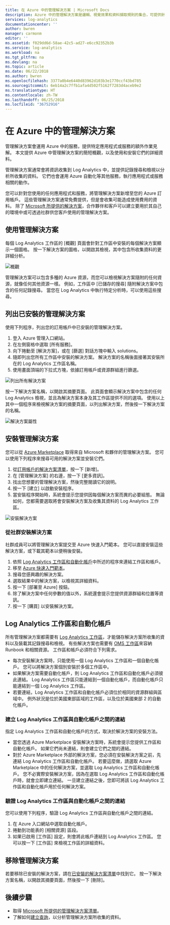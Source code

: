 ```yaml
---
title: 在 Azure 中的管理解決方案 | Microsoft Docs
description: Azure 中的管理解決方案是邏輯、視覺效果和資料擷取規則的集合，可提供針對特定問題領域進行計量的樞紐分析。  本文提供有關安裝及使用管理解決方案的資訊。
services: log-analytics
documentationcenter: ''
author: bwren
manager: carmonm
editor: ''
ms.assetid: f029dd6d-58ae-42c5-ad27-e6cc92352b3b
ms.service: log-analytics
ms.workload: na
ms.tgt_pltfrm: na
ms.devlang: na
ms.topic: article
ms.date: 06/22/2018
ms.author: bwren
ms.openlocfilehash: 3377a0b4e6440d83962d103b3e1770ccf43bd785
ms.sourcegitcommit: 6eb14a2c7ffb1afa4d502f5162f7283d4aceb9e2
ms.translationtype: HT
ms.contentlocale: zh-TW
ms.lasthandoff: 06/25/2018
ms.locfileid: "36752916"
---
```

# <a name="management-solutions-in-azure"></a>在 Azure 中的管理解決方案
管理解決方案會運用 Azure 中的服務，提供特定應用程式或服務的額外作業見解。 本文提供 Azure 中管理解決方案的簡短概觀，以及使用和安裝它們的詳細資料。

管理解決方案通常會將資訊收集到 Log Analytics 中，並提供記錄搜尋和檢視以分析所收集的資料。 它們也會運用 Azure 自動化等其他服務，執行應用程式或服務相關的動作。

您可以針對您使用的任何應用程式和服務，將管理解決方案新增至您的 Azure 訂用帳戶。 這些管理解決方案通常免費提供，但是會收集可能造成使用費用的資料。 除了 [Microsoft 所提供的解決方案](../monitoring/monitoring-solutions-creating.md)，合作夥伴和客戶可以建立要用於其自己的環境中或可透過社群供您客戶使用的管理解決方案。

## <a name="using-management-solutions"></a>使用管理解決方案
每個 Log Analytics 工作區的 [概觀] 頁面會針對工作區中安裝的每個解決方案顯示一個圖格。 按一下解決方案的圖格，以開啟其檢視，其中包含所收集資料的更詳細分析。

![概觀](media/monitoring-solutions/overview.png)

管理解決方案可以包含多種的 Azure 資源，而您可以檢視解決方案隨附的任何資源，就像任何其他資源一樣。 例如，工作區中 [已儲存的搜尋] 隨附解決方案中包含的任何記錄搜尋。 當您在 Log Analytics 中執行特定分析時，可以使用這些搜尋。

## <a name="list-installed-management-solutions"></a>列出已安裝的管理解決方案 
使用下列程序，列出您的訂用帳戶中已安裝的管理解決方案。

1. 登入 Azure 管理入口網站。
2. 在左側窗格中選取 [所有服務]。
3. 向下捲動至 [解決方案]，或在 [篩選] 對話方塊中輸入 solutions。
4. 隨即列出您所有工作區中安裝的解決方案。 解決方案的名稱後面接著其安裝所在的 Log Analytics 工作區名稱。
1. 使用畫面頂端的下拉式方塊，依據訂用帳戶或資源群組進行篩選。


![列出所有解決方案](media/monitoring-solutions/list-solutions-all.png)

按一下解決方案名稱，以開啟其摘要頁面。 此頁面會顯示解決方案中包含的任何 Log Analytics 檢視，並且為解決方案本身及其工作區提供不同的選項。 使用以上其中一個程序來檢視解決方案的摘要頁面，以列出解決方案，然後按一下解決方案的名稱。

![解決方案屬性](media/monitoring-solutions/solution-properties.png)



## <a name="install-a-management-solution"></a>安裝管理解決方案
您可以從 [Azure Marketplace](https://azuremarketplace.microsoft.com) 取得來自 Microsoft 和夥伴的管理解決方案。 您可以使用下列程序來搜尋可用的解決方案並安裝它們。

1. 從[訂用帳戶的解決方案清單](#list-installed-management-solutions)，按一下 [新增]。 
1. 在 [管理解決方案] 的右邊，按一下 [更多資訊]。 
1. 找出您想要的管理解決方案，然後完整閱讀它的說明。
1. 按一下 [建立] 以啟動安裝程序。
1. 當安裝程序開始時，系統會提示您提供因每個解決方案而異的必要組態。 無論如何，您都需要選取將會安裝解決方案及收集其資料的 Log Analytics 工作區。 

![安裝解決方案](media/monitoring-solutions/install-solution.png)

### <a name="install-a-solution-from-the-community"></a>從社群安裝解決方案
社群成員可以將管理解決方案提交至 Azure 快速入門範本。 您可以直接安裝這些解決方案，或下載其範本以便稍後安裝。

1. 依照 [Log Analytics 工作區和自動化帳戶](#log-analytics-workspace-and-automation-account)中所述的程序來連結工作區和帳戶。
2. 移至 [Azure 快速入門範本](https://azure.microsoft.com/documentation/templates/)。 
3. 搜尋您感興趣的解決方案。
4. 選取結果中的解決方案，以檢視其詳細資料。
5. 按一下 [部署至 Azure] 按鈕。
6. 除了解決方案中任何參數的值以外，系統還會提示您提供資源群組和位置等資訊。
7. 按一下 [購買] 以安裝解決方案。


## <a name="log-analytics-workspace-and-automation-account"></a>Log Analytics 工作區和自動化帳戶
所有管理解決方案都需要有 [Log Analytics 工作區](../log-analytics/log-analytics-manage-access.md)，才能儲存解決方案所收集的資料以及裝載其記錄搜尋和檢視。 有些解決方案也需要有 [OMS 工作區](../automation/automation-security-overview.md#automation-account-overview)來容納 Runbook 和相關資源。 工作區和帳戶必須符合下列需求。

* 每次安裝解決方案時，只能使用一個 Log Analytics 工作區和一個自動化帳戶。 您可以將解決方案個別安裝於多個工作區中。
* 如果解決方案需要自動化帳戶，則 Log Analytics 工作區和自動化帳戶必須彼此連結。 Log Analytics 工作區只能連結到一個自動化帳戶，而自動化帳戶只能連結到一個 Log Analytics 工作區。
* 若要連結，Log Analytics 工作區和自動化帳戶必須位於相同的資源群組與區域中。 例外狀況是位於美國東部區域的工作區，以及位於美國東部 2 的自動化帳戶。

### <a name="creating-a-link-between-a-log-analytics-workspace-and-automation-account"></a>建立 Log Analytics 工作區與自動化帳戶之間的連結
指定 Log Analytics 工作區和自動化帳戶的方式，取決於解決方案的安裝方法。

* 當您透過 Azure Marketplace 安裝解決方案時，系統會提示您提供工作區和自動化帳戶。 如果它們尚未連結，則會建立它們之間的連結。
* 對於 Azure Marketplace 外部的解決方案，您必須在安裝解決方案之前，先連結 Log Analytics 工作區和自動化帳戶。 若要這麼做，請選取 Azure Marketplace 中的任何解決方案，並選取 Log Analytics 工作區和自動化帳戶。 您不必實際安裝解決方案，因為在選取 Log Analytics 工作區和自動化帳戶時，就會立即建立連結。 一旦建立連結之後，您即可將該 Log Analytics 工作區和自動化帳戶用於任何解決方案。

### <a name="verifying-the-link-between-a-log-analytics-workspace-and-automation-account"></a>驗證 Log Analytics 工作區與自動化帳戶之間的連結
您可以使用下列程序，驗證 Log Analytics 工作區與自動化帳戶之間的連結。

1. 在 Azure 入口網站中選取自動化帳戶。
1. 捲動到功能表的 [相關資源] 區段。
1. 如果已啟用 [工作區] 設定，則會將此帳戶連結到 Log Analytics 工作區。 您可以按一下 [工作區] 來檢視工作區的詳細資料。

## <a name="remove-a-management-solution"></a>移除管理解決方案
若要移除已安裝的解決方案，請在[已安裝的解決方案清單](#list-installed-management-solutions)中找到它。 按一下解決方案名稱，以開啟其摘要頁面，然後按一下 [刪除]。




## <a name="next-steps"></a>後續步驟
* 取得 [Microsoft 所提供的管理解決方案清單](monitoring-solutions-inventory.md)。
* 了解如何[建立查詢](../log-analytics/log-analytics-log-searches.md)，以分析管理解決方案所收集的資料。

